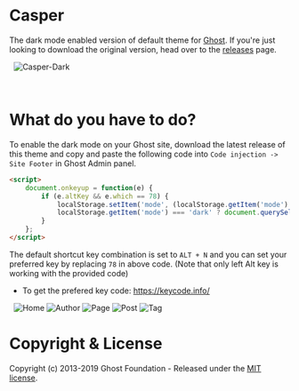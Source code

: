 # Casper

The  dark mode enabled version of default theme for [Ghost](http://github.com/tryghost/ghost/). If you're just looking to download the original version, head over to the [releases](https://github.com/TryGhost/Casper/releases) page.

&nbsp;
![Casper-Dark](https://user-images.githubusercontent.com/278469/55605829-e5e04500-5793-11e9-89e3-16b3f09336f5.gif)

&nbsp;

# What do you have to do?

To enable the dark mode on your Ghost site, download the latest release of this theme and copy and paste the following code into `Code injection -> Site Footer` in Ghost Admin panel.

```html
<script>
    document.onkeyup = function(e) {
        if (e.altKey && e.which == 78) {
            localStorage.setItem('mode', (localStorage.getItem('mode') || 'dark') === 'dark' ? 'light' : 'dark');
            localStorage.getItem('mode') === 'dark' ? document.querySelector('body').classList.add('dark') : document.querySelector('body').classList.remove('dark');
        }
    };
</script>
```
The default shortcut key combination is set to `ALT + N` and you can set your preferred key by replacing `78` in above code.
(Note that only left Alt key is working with the provided code)
* To get the prefered key code: https://keycode.info/

&nbsp;
![Home](https://user-images.githubusercontent.com/278469/55558098-f697a900-5708-11e9-8e80-2abcc9da2977.jpg)
![Author](https://user-images.githubusercontent.com/278469/55558126-057e5b80-5709-11e9-840c-4ccb8fdcd5d0.jpg)
![Page](https://user-images.githubusercontent.com/278469/55558127-0616f200-5709-11e9-89aa-ad9cd3b7fdb2.jpg)
![Post](https://user-images.githubusercontent.com/278469/55558128-0616f200-5709-11e9-9db6-9930228854d0.jpg)
![Tag](https://user-images.githubusercontent.com/278469/55558130-0616f200-5709-11e9-9c38-78a72995401c.jpg)

# Copyright & License

Copyright (c) 2013-2019 Ghost Foundation - Released under the [MIT license](LICENSE).
